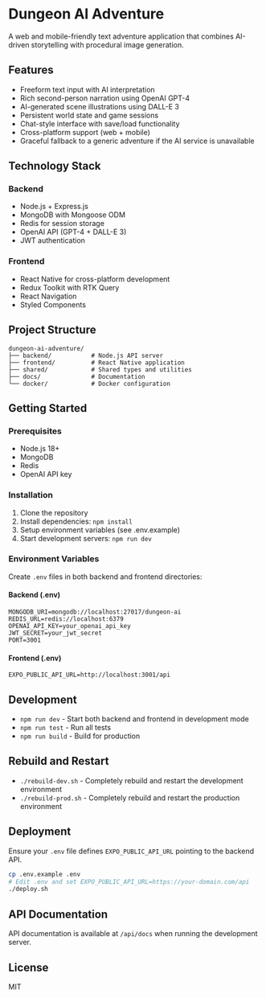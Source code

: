 # Dungeon AI Adventure

A web and mobile-friendly text adventure application that combines AI-driven storytelling with procedural image generation.

## Features

- Freeform text input with AI interpretation
- Rich second-person narration using OpenAI GPT-4
- AI-generated scene illustrations using DALL-E 3
- Persistent world state and game sessions
- Chat-style interface with save/load functionality
- Cross-platform support (web + mobile)
- Graceful fallback to a generic adventure if the AI service is unavailable

## Technology Stack

### Backend
- Node.js + Express.js
- MongoDB with Mongoose ODM
- Redis for session storage
- OpenAI API (GPT-4 + DALL-E 3)
- JWT authentication

### Frontend
- React Native for cross-platform development
- Redux Toolkit with RTK Query
- React Navigation
- Styled Components

## Project Structure

```
dungeon-ai-adventure/
├── backend/           # Node.js API server
├── frontend/          # React Native application
├── shared/            # Shared types and utilities
├── docs/              # Documentation
└── docker/            # Docker configuration
```

## Getting Started

### Prerequisites
- Node.js 18+
- MongoDB
- Redis
- OpenAI API key

### Installation

1. Clone the repository
2. Install dependencies: `npm install`
3. Setup environment variables (see .env.example)
4. Start development servers: `npm run dev`

### Environment Variables

Create `.env` files in both backend and frontend directories:

#### Backend (.env)
```
MONGODB_URI=mongodb://localhost:27017/dungeon-ai
REDIS_URL=redis://localhost:6379
OPENAI_API_KEY=your_openai_api_key
JWT_SECRET=your_jwt_secret
PORT=3001
```

#### Frontend (.env)
```
EXPO_PUBLIC_API_URL=http://localhost:3001/api
```

## Development

- `npm run dev` - Start both backend and frontend in development mode
- `npm run test` - Run all tests
- `npm run build` - Build for production

## Rebuild and Restart

- `./rebuild-dev.sh` - Completely rebuild and restart the development environment
- `./rebuild-prod.sh` - Completely rebuild and restart the production environment

## Deployment

Ensure your `.env` file defines `EXPO_PUBLIC_API_URL` pointing to the backend API.

```bash
cp .env.example .env
# Edit .env and set EXPO_PUBLIC_API_URL=https://your-domain.com/api
./deploy.sh
```

## API Documentation

API documentation is available at `/api/docs` when running the development server.

## License

MIT